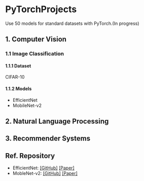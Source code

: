 # PyTorchProjects
Use 50 models for standard datasets with PyTorch.(In progress)

## 1. Computer Vision
### 1.1 Image Classification
#### 1.1.1 Dataset
CIFAR-10
#### 1.1.2 Models
* EfficientNet
* MobileNet-v2


## 2. Natural Language Processing

## 3. Recommender Systems

## Ref. Repository
* EfficientNet: [[GitHub]](https://github.com/lukemelas/EfficientNet-PyTorch) [[Paper]](https://arxiv.org/abs/1905.11946)
* MobleNet-v2:
[[GitHub]](https://github.com/tonylins/pytorch-mobilenet-v2) [[Paper]](https://arxiv.org/abs/1801.04381)
